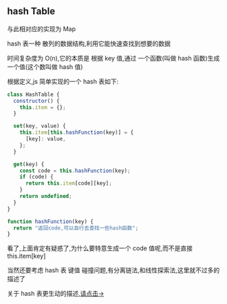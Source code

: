 ## hash Table

与此相对应的实现为 Map

hash 表一种 散列的数据结构,利用它能快速查找到想要的数据

时间复杂度为 O(n),它的本质是 根据 key 值,通过 一个函数(叫做 hash 函数)生成一个值(这个数叫做 hash 值)

根据定义,js 简单实现的一个 hash 表如下:

```js
class HashTable {
  constructor() {
    this.item = {};
  }

  set(key, value) {
    this.item[this.hashFunction(key)] = {
      [key]: value,
    };
  }

  get(key) {
    const code = this.hashFunction(key);
    if (code) {
      return this.item[code][key];
    }
    return undefined;
  }
}

function hashFunction(key) {
  return "返回code,可以自行去查找一些hash函数";
}
```

看了,上面肯定有疑惑了,为什么要特意生成一个 code 值呢,而不是直接 this.item[key]

当然还要考虑 hash 表 键值 碰撞问题,有分离链法,和线性探索法,这里就不过多的描述了

关于 hash 表更生动的描述,[请点击->](https://www.zhihu.com/question/330112288/answer/744362539)
